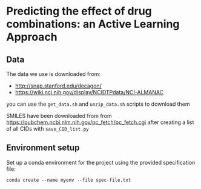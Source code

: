 # Predicting the effect of drug combinations: an Active Learning Approach

## Data

The data we use is downloaded from: 
- http://snap.stanford.edu/decagon/ 
- https://wiki.nci.nih.gov/display/NCIDTPdata/NCI-ALMANAC

you can use the ```get_data.sh``` and ```unzip_data.sh``` scripts to download them

SMILES have been downloaded from from https://pubchem.ncbi.nlm.nih.gov/pc_fetch/pc_fetch.cgi after creating a 
list of all CIDs with ````save_CID_list.py````

## Environment setup

Set up a conda environment for the project using the provided specification file:

```conda create --name myenv --file spec-file.txt```

